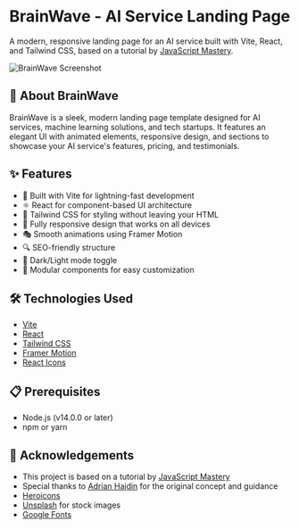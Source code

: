 # BrainWave - AI Service Landing Page

A modern, responsive landing page for an AI service built with Vite, React, and Tailwind CSS, based on a tutorial by [JavaScript Mastery](https://www.youtube.com/@javascriptmastery).

![BrainWave Screenshot](https://via.placeholder.com/800x400?text=BrainWave+AI+Service)

## 🧠 About BrainWave

BrainWave is a sleek, modern landing page template designed for AI services, machine learning solutions, and tech startups. It features an elegant UI with animated elements, responsive design, and sections to showcase your AI service's features, pricing, and testimonials.

## ✨ Features

- 🚀 Built with Vite for lightning-fast development
- ⚛️ React for component-based UI architecture
- 🎨 Tailwind CSS for styling without leaving your HTML
- 📱 Fully responsive design that works on all devices
- 🎭 Smooth animations using Framer Motion
- 🔍 SEO-friendly structure
- 🌙 Dark/Light mode toggle
- 🧩 Modular components for easy customization

## 🛠️ Technologies Used

- [Vite](https://vitejs.dev/)
- [React](https://reactjs.org/)
- [Tailwind CSS](https://tailwindcss.com/)
- [Framer Motion](https://www.framer.com/motion/)
- [React Icons](https://react-icons.github.io/react-icons/)

## 📋 Prerequisites

- Node.js (v14.0.0 or later)
- npm or yarn


## 🙏 Acknowledgements

- This project is based on a tutorial by [JavaScript Mastery](https://www.youtube.com/@javascriptmastery)
- Special thanks to [Adrian Hajdin](https://github.com/adrianhajdin) for the original concept and guidance
- [Heroicons](https://heroicons.com/)
- [Unsplash](https://unsplash.com/) for stock images
- [Google Fonts](https://fonts.google.com/)
